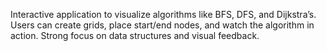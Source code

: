 Interactive application to visualize algorithms like BFS, DFS, and Dijkstra’s. Users can create grids, place start/end nodes, and watch the algorithm in action. Strong focus on data structures and visual feedback.
